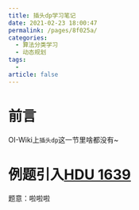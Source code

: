 ```yaml
---
title: 插头dp学习笔记
date: 2021-02-23 18:00:47
permalink: /pages/8f025a/
categories: 
  - 算法分类学习
  - 动态规划
tags: 
  - 
article: false
---
```



# 前言

OI-Wiki上`插头dp`这一节里啥都没有~



# 例题引入[HDU 1639](http://acm.hdu.edu.cn/showproblem.php?pid=1693)

题意：啦啦啦







